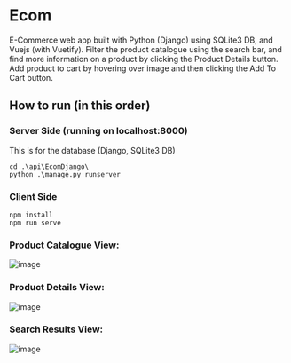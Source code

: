 # Ecom
E-Commerce web app built with Python (Django) using SQLite3 DB, and Vuejs (with Vuetify). 
Filter the product catalogue using the search bar, and find more information on a product
by clicking the Product Details button. Add product to cart by hovering over image 
and then clicking the Add To Cart button.

## How to run (in this order)
### Server Side (running on localhost:8000)
This is for the database (Django, SQLite3 DB)
```
cd .\api\EcomDjango\
python .\manage.py runserver
```

### Client Side
```
npm install
npm run serve
```

### Product Catalogue View:
![image](https://user-images.githubusercontent.com/45467347/190016768-770c0b3e-6b87-427d-90b2-265448c9856f.png)

### Product Details View:
![image](https://user-images.githubusercontent.com/45467347/190017094-7dddf481-4a21-4e46-92da-a5e33839d345.png)

### Search Results View:
![image](https://user-images.githubusercontent.com/45467347/190017344-5fcb67e1-5420-4dab-a3a4-65d72548715b.png)
